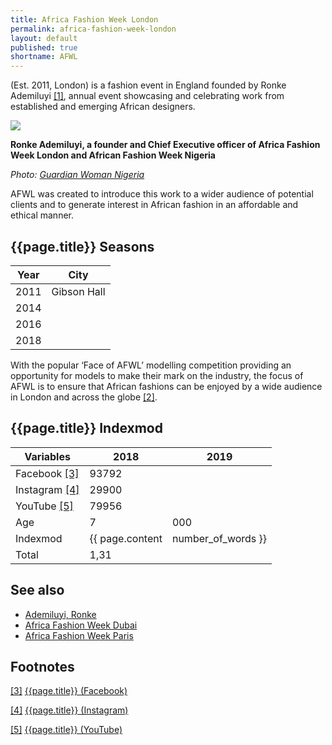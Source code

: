 ```yaml
---
title: Africa Fashion Week London
permalink: africa-fashion-week-london
layout: default
published: true
shortname: AFWL
---
```

(Est. 2011, London) is a fashion event in England founded by Ronke Ademiluyi <span id="a1">[\[1\]](#f1)</span>, annual event showcasing and celebrating work from established and emerging African designers.

![](https://guardian.ng/wp-content/uploads/2016/07/fashion-week.jpg)

**Ronke Ademiluyi, a founder and Chief Executive officer of Africa Fashion Week London and African Fashion Week Nigeria**

*Photo: [Guardian Woman Nigeria](https://guardian.ng/guardian-woman/african-fashion-week-nigeria-has-been-a-success-ronke-ademiluyi/)*

AFWL was created to introduce this work to a wider audience of potential clients and to generate interest in African fashion in an affordable and ethical manner.

## {{page.title}} Seasons

|Year|City|
|-|-|
|2011|Gibson Hall|
|2014||
|2016||
|2018||

With the popular ‘Face of AFWL’ modelling competition providing an opportunity for models to make their mark on the industry, the focus of AFWL is to ensure that African fashions can be enjoyed by a wide audience in London and across the globe <span id="a2">[\[2\]](#f2)</span>.

## {{page.title}} Indexmod

|Variables|2018|2019|
|-|-|-|
|Facebook <span id="a3">[\[3\]](#f3)</span>|93792||
|Instagram <span id="a4">[\[4\]](#f4)</span>|29900||
|YouTube <span id="a5">[\[5\]](#f5)</span>|79956||
|Age|7|000|
|Indexmod|{{ page.content | number_of_words }}||
|Total|1,31||

## See also

+ [Ademiluyi, Ronke](ademiluyi-ronke)
+ [Africa Fashion Week Dubai](africa-fashion-week-dubai)
+ [Africa Fashion Week Paris](africa-fashion-week-paris)

## Footnotes

[[3]](#a3) <span id="f3"></span> [{{page.title}} (Facebook)](https://www.facebook.com/Africafwl/)

[[4]](#a4) <span id="f4"></span> [{{page.title}} (Instagram)](https://www.instagram.com/afwlondon/)

[[5]](#a5) <span id="f5"></span> [{{page.title}} (YouTube)](https://www.youtube.com/user/Africafwl/about)
